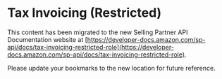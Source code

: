 Tax Invoicing (Restricted)
=============================

This content has been migrated to the new Selling Partner API Documentation website at [https://developer-docs.amazon.com/sp-api/docs/tax-invoicing-restricted-role](https://developer-docs.amazon.com/sp-api/docs/tax-invoicing-restricted-role).

Please update your bookmarks to the new location for future reference.